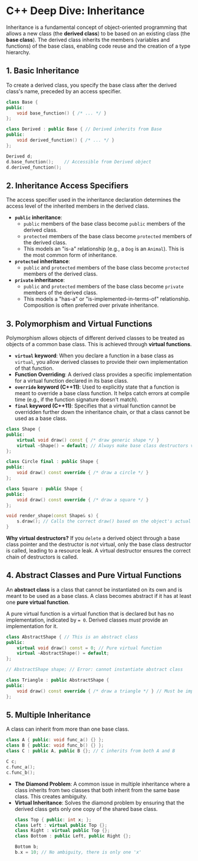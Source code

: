 # C++ Deep Dive: Inheritance

Inheritance is a fundamental concept of object-oriented programming that allows a new class (the **derived class**) to be based on an existing class (the **base class**). The derived class inherits the members (variables and functions) of the base class, enabling code reuse and the creation of a type hierarchy.

## 1. Basic Inheritance

To create a derived class, you specify the base class after the derived class's name, preceded by an access specifier.

```cpp
class Base {
public:
    void base_function() { /* ... */ }
};

class Derived : public Base { // Derived inherits from Base
public:
    void derived_function() { /* ... */ }
};

Derived d;
d.base_function();    // Accessible from Derived object
d.derived_function();
```

## 2. Inheritance Access Specifiers

The access specifier used in the inheritance declaration determines the access level of the inherited members in the derived class.

- **`public` inheritance**:
    - `public` members of the base class become `public` members of the derived class.
    - `protected` members of the base class become `protected` members of the derived class.
    - This models an "is-a" relationship (e.g., a `Dog` is an `Animal`). This is the most common form of inheritance.
- **`protected` inheritance**:
    - `public` and `protected` members of the base class become `protected` members of the derived class.
- **`private` inheritance**:
    - `public` and `protected` members of the base class become `private` members of the derived class.
    - This models a "has-a" or "is-implemented-in-terms-of" relationship. Composition is often preferred over private inheritance.

## 3. Polymorphism and Virtual Functions

Polymorphism allows objects of different derived classes to be treated as objects of a common base class. This is achieved through **virtual functions**.

- **`virtual` keyword**: When you declare a function in a base class as `virtual`, you allow derived classes to provide their own implementation of that function.
- **Function Overriding**: A derived class provides a specific implementation for a virtual function declared in its base class.
- **`override` keyword (C++11)**: Used to explicitly state that a function is meant to override a base class function. It helps catch errors at compile time (e.g., if the function signature doesn't match).
- **`final` keyword (C++11)**: Specifies that a virtual function cannot be overridden further down the inheritance chain, or that a class cannot be used as a base class.

```cpp
class Shape {
public:
    virtual void draw() const { /* draw generic shape */ }
    virtual ~Shape() = default; // Always make base class destructors virtual!
};

class Circle final : public Shape {
public:
    void draw() const override { /* draw a circle */ }
};

class Square : public Shape {
public:
    void draw() const override { /* draw a square */ }
};

void render_shape(const Shape& s) {
    s.draw(); // Calls the correct draw() based on the object's actual type
}
```
**Why virtual destructors?** If you `delete` a derived object through a base class pointer and the destructor is *not* virtual, only the base class destructor is called, leading to a resource leak. A virtual destructor ensures the correct chain of destructors is called.

## 4. Abstract Classes and Pure Virtual Functions

An **abstract class** is a class that cannot be instantiated on its own and is meant to be used as a base class. A class becomes abstract if it has at least one **pure virtual function**.

A pure virtual function is a virtual function that is declared but has no implementation, indicated by `= 0`. Derived classes *must* provide an implementation for it.

```cpp
class AbstractShape { // This is an abstract class
public:
    virtual void draw() const = 0; // Pure virtual function
    virtual ~AbstractShape() = default;
};

// AbstractShape shape; // Error: cannot instantiate abstract class

class Triangle : public AbstractShape {
public:
    void draw() const override { /* draw a triangle */ } // Must be implemented
};
```

## 5. Multiple Inheritance

A class can inherit from more than one base class.

```cpp
class A { public: void func_a() {} };
class B { public: void func_b() {} };
class C : public A, public B {}; // C inherits from both A and B

C c;
c.func_a();
c.func_b();
```

- **The Diamond Problem**: A common issue in multiple inheritance where a class inherits from two classes that both inherit from the same base class. This creates ambiguity.
- **Virtual Inheritance**: Solves the diamond problem by ensuring that the derived class gets only one copy of the shared base class.
    ```cpp
    class Top { public: int x; };
    class Left : virtual public Top {};
    class Right : virtual public Top {};
    class Bottom : public Left, public Right {};

    Bottom b;
    b.x = 10; // No ambiguity, there is only one 'x'
    ```

